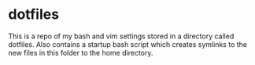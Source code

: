# dotfiles
This is a repo of my bash and vim settings stored in a directory called dotfiles. 
Also contains a startup bash script which creates symlinks to the new files in this folder to the home directory.
